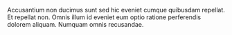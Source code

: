 Accusantium non ducimus sunt sed hic eveniet cumque quibusdam repellat.
Et repellat non.
Omnis illum id eveniet eum optio ratione perferendis dolorem aliquam.
Numquam omnis recusandae.